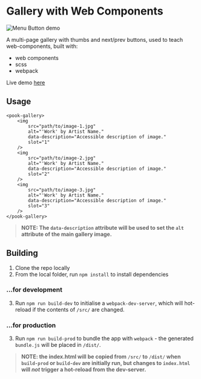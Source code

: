 # Gallery with Web Components

![Menu Button demo](https://raw.githubusercontent.com/pookage/web-components-gallery/master/screenshots/demo.gif)

A multi-page gallery with thumbs and next/prev buttons, used to teach web-components, built with:

- web components
- scss
- webpack

Live demo [here](https://pookage.github.io/web-components-gallery/dist/)

## Usage

```
<pook-gallery>
	<img 
		src="path/to/image-1.jpg" 
		alt="'Work' by Artist Name." 
		data-description="Accessible description of image."
		slot="1"
	/>
	<img 
		src="path/to/image-2.jpg" 
		alt="'Work' by Artist Name." 
		data-description="Accessible description of image."
		slot="2"
	/>
	<img 
		src="path/to/image-3.jpg" 
		alt="'Work' by Artist Name." 
		data-description="Accessible description of image."
		slot="3"
	/>
</pook-gallery>
```

>**NOTE: The `data-description` attribute will be used to set the `alt` attribute of the main gallery image.**

## Building

1. Clone the repo locally
2. From the local folder, run `npm install` to install dependencies

### ...for development

3. Run `npm run build-dev` to initialise a `webpack-dev-server`, which will hot-reload if the contents of `/src/` are changed.

### ...for production

3. Run `npm run build-prod` to bundle the app with `webpack` - the generated `bundle.js` will be placed in `/dist/`.

>**NOTE: the index.html will be copied from `/src/` to `/dist/` when `build-prod` or `build-dev` are initially run, but changes to `index.html` will _not_ trigger a hot-reload from the dev-server.**
